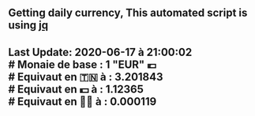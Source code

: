 ## Getting daily currency, This automated script is using [jq](https://stedolan.github.io/jq/)
## Last Update:  2020-06-17 à 21:00:02 </br># Monaie de base : 1 "EUR" 💶 </br> # Equivaut en 🇹🇳 à :  3.201843 </br> # Equivaut en 💵 à : 1.12365</br> # Equivaut en 🐱‍💻 à :  0.000119
